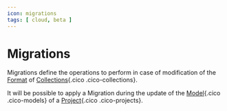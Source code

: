 ```yaml
---
icon: migrations
tags: [ cloud, beta ]
---
```

# Migrations

Migrations define the operations to perform in case of modification of the [Format](/concepts/recipes/formats) of [Collections](/concepts/storage/collections){.cico .cico-collections}.

It will be possible to apply a Migration during the update of the [Model](/concepts/catalog/models){.cico .cico-models} of a [Project](/concepts/catalog/projects){.cico .cico-projects}.